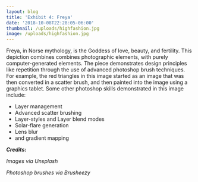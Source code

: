 ```yaml
---
layout: blog
title: 'Exhibit 4: Freya'
date: '2018-10-08T22:28:05-06:00'
thumbnail: /uploads/highfashion.jpg
image: /uploads/highfashion.jpg
---
```

Freya, in Norse mythology, is the Goddess of love, beauty, and fertility. This depiction combines combines photographic elements, with purely computer-generated elements. The piece demonstrates design principles like repetition through the use of advanced photoshop brush techniques. For example, the red triangles in this image started as an image that was then converted in a scatter brush, and then painted into the image using a graphics tablet. Some other photoshop skills demonstrated in this image include:

* Layer management
* Advanced scatter brushing
* Layer-styles and Layer blend modes
* Solar-flare generation
* Lens blur
* and gradient mapping

_**Credits:**_

_Images via Unsplash_

_Photoshop brushes via Brusheezy_
